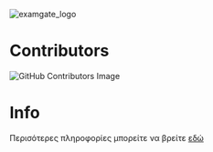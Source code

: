 ![examgate_logo](https://user-images.githubusercontent.com/57722419/169709260-153a8d9d-21c6-4982-b51b-0e3b8940efb2.png)
# Contributors
![GitHub Contributors Image](https://contrib.rocks/image?repo=Thanasis-Traitsis/ADOPSE_22)
# Info
Περισότερες πληροφορίες μπορείτε να βρείτε [εδώ](https://github.com/Thanasis-Traitsis/ADOPSE_22/wiki)
